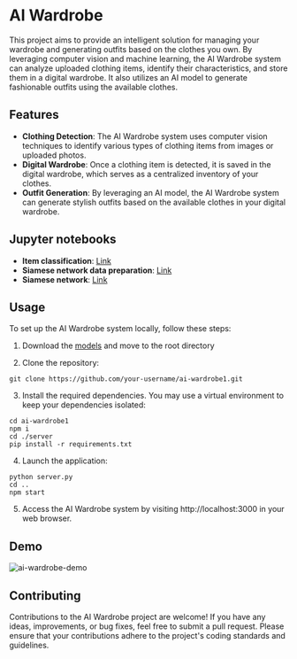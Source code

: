 # AI Wardrobe
This project aims to provide an intelligent solution for managing your wardrobe and generating outfits based on the clothes you own. By leveraging computer vision and machine learning, the AI Wardrobe system can analyze uploaded clothing items, identify their characteristics, and store them in a digital wardrobe. It also utilizes an AI model to generate fashionable outfits using the available clothes.

## Features
* **Clothing Detection**: The AI Wardrobe system uses computer vision techniques to identify various types of clothing items from images or uploaded photos.
* **Digital Wardrobe**: Once a clothing item is detected, it is saved in the digital wardrobe, which serves as a centralized inventory of your clothes.
* **Outfit Generation**: By leveraging an AI model, the AI Wardrobe system can generate stylish outfits based on the available clothes in your digital wardrobe.

## Jupyter notebooks
* **Item classification**: [Link]([https://colab.research.google.com/drive/1rBoMSQz3JSipRs9IQRFEHFFgR_rb_uhx?usp=sharing](https://colab.research.google.com/drive/1scuubYOVsM3UjpQZmqFQbjK7sYx0bpd9?usp=sharing))
*  **Siamese network data preparation**: [Link](https://colab.research.google.com/drive/1VG9TsyyLwghVEmNTNt2e0lSv1n6BZhT6?usp=share_link)
*  **Siamese network**: [Link](https://colab.research.google.com/drive/1suMfgb-5VG7dK852z-YcrP5ZYUHPKYlB?usp=sharing)

## Usage

To set up the AI Wardrobe system locally, follow these steps:

1. Download the [models](https://drive.google.com/file/d/1iR8BF3As2roXZdprnVHAXmc3TuRHzq18/view?usp=share_link) and move to the root directory

2. Clone the repository:
```
git clone https://github.com/your-username/ai-wardrobe1.git
```
3. Install the required dependencies. You may use a virtual environment to keep your dependencies isolated:
```
cd ai-wardrobe1
npm i
cd ./server
pip install -r requirements.txt
```
4. Launch the application:
```
python server.py
cd ..
npm start
```
5. Access the AI Wardrobe system by visiting http://localhost:3000 in your web browser.

## Demo

![ai-wardrobe-demo](https://github.com/user-attachments/assets/89679dca-fb7e-42f7-b54f-28d0a2baac1f)



## Contributing
Contributions to the AI Wardrobe project are welcome! If you have any ideas, improvements, or bug fixes, feel free to submit a pull request. Please ensure that your contributions adhere to the project's coding standards and guidelines.
